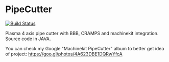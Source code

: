 # PipeCutter
[![Build Status](https://travis-ci.org/zhivko/PipeCutter.svg?branch=master)](https://travis-ci.org/zhivko/PipeCutter)

Plasma 4 axis pipe cutter with BBB, CRAMPS and machinekit integration. Source code in JAVA.

You can check my Google "Machinekit PipeCutter" album to better get idea of project:
https://goo.gl/photos/4A623DBE1DQRwYfcA
